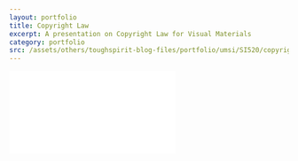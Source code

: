 ```yaml
---
layout: portfolio
title: Copyright Law
excerpt: A presentation on Copyright Law for Visual Materials
category: portfolio
src: /assets/others/toughspirit-blog-files/portfolio/umsi/SI520/copyright-law.png
---
```


<!-- 4:3 aspect ratio -->
<div class="embed-responsive embed-responsive-4by3" style="padding-bottom: 73.8%;">
  <iframe class="embed-responsive-item" 
      src="//www.slideshare.net/slideshow/embed_code/key/vorGrwiupUeLxn"
      frameborder="0" webkitallowfullscreen mozallowfullscreen allowfullscreen></iframe>
</div>
